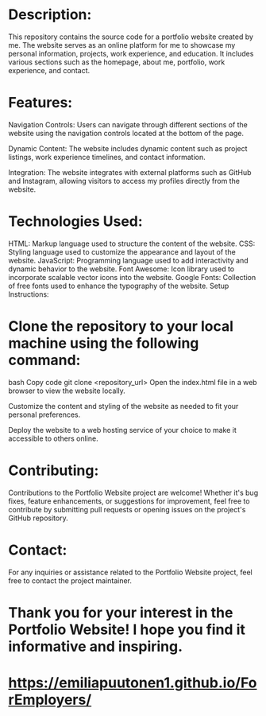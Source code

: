 # Description:

This repository contains the source code for a portfolio website created by me. The website serves as an online platform for me to showcase my personal information, projects, work experience, and education. It includes various sections such as the homepage, about me, portfolio, work experience, and contact.

# Features:

Navigation Controls: Users can navigate through different sections of the website using the navigation controls located at the bottom of the page.

Dynamic Content: The website includes dynamic content such as project listings, work experience timelines, and contact information.

Integration: The website integrates with external platforms such as GitHub and Instagram, allowing visitors to access my profiles directly from the website.


# Technologies Used:

HTML: Markup language used to structure the content of the website.
CSS: Styling language used to customize the appearance and layout of the website.
JavaScript: Programming language used to add interactivity and dynamic behavior to the website.
Font Awesome: Icon library used to incorporate scalable vector icons into the website.
Google Fonts: Collection of free fonts used to enhance the typography of the website.
Setup Instructions:

# Clone the repository to your local machine using the following command:

bash
Copy code
git clone <repository_url>
Open the index.html file in a web browser to view the website locally.

Customize the content and styling of the website as needed to fit your personal preferences.

Deploy the website to a web hosting service of your choice to make it accessible to others online.

# Contributing:

Contributions to the Portfolio Website project are welcome! Whether it's bug fixes, feature enhancements, or suggestions for improvement, feel free to contribute by submitting pull requests or opening issues on the project's GitHub repository.


# Contact:

For any inquiries or assistance related to the Portfolio Website project, feel free to contact the project maintainer.


# Thank you for your interest in the Portfolio Website! I hope you find it informative and inspiring.

# https://emiliapuutonen1.github.io/ForEmployers/
